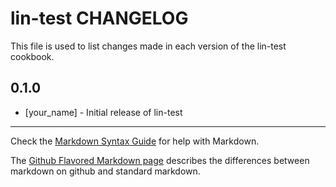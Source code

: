 lin-test CHANGELOG
==================

This file is used to list changes made in each version of the lin-test cookbook.

0.1.0
-----
- [your_name] - Initial release of lin-test

- - -
Check the [Markdown Syntax Guide](http://daringfireball.net/projects/markdown/syntax) for help with Markdown.

The [Github Flavored Markdown page](http://github.github.com/github-flavored-markdown/) describes the differences between markdown on github and standard markdown.

